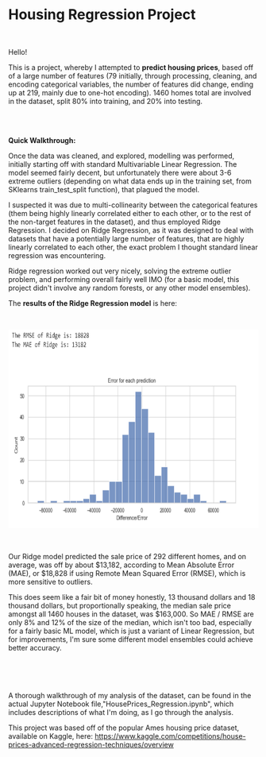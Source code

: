 # Housing Regression Project

<br>

Hello! 

This is a project, whereby I attempted to **predict housing prices**, based off of a large number of features (79 initially, through processing, cleaning, and encoding categorical variables, the number of features did change, ending up at 219, mainly due to one-hot encoding). 1460 homes total are involved in the dataset, split 80% into training, and 20% into testing.

<br>
<br>

**Quick Walkthrough:**

Once the data was cleaned, and explored, modelling was performed, initially starting off with standard Multivariable Linear Regression. The model seemed fairly decent, but unfortunately there were about 3-6 extreme outliers (depending on what data ends up in the training set, from SKlearns train_test_split function), that plagued the model. 

I suspected it was due to multi-collinearity between the categorical features (them being highly linearly correlated either to each other, or to the rest of the non-target features in the dataset), and thus employed Ridge Regression. I decided on Ridge Regression, as it was designed to deal with datasets that have a potentially large number of features, that are highly linearly correlated to each other, the exact problem I thought standard linear regression was encountering.

Ridge regression worked out very nicely, solving the extreme outlier problem, and performing overall fairly well IMO (for a basic model, this project didn't involve any  random forests, or any other model ensembles). 

The **results of the Ridge Regression model** is here:

<br>

[<img alt="Ridge Regression Performance" width="700" height=400 src="./images/RidgePerformance.PNG" />]()

<br>

Our Ridge model predicted the sale price of 292 different homes, and on average, was off by about $13,182, according to Mean Absolute Error (MAE), or $18,828 if using Remote Mean Squared Error (RMSE), which is more sensitive to outliers.

This does seem like a fair bit of money honestly, 13 thousand dollars and 18 thousand dollars, but proportionally speaking, the median sale price amongst all 1460 houses in the dataset, was $163,000. So MAE / RMSE are only 8% and 12% of the size of the median, which isn't too bad, especially for a fairly basic ML model, which is just a variant of Linear Regression, but for improvements, I'm sure some different model ensembles could achieve better accuracy.

<br>
<br>
<br>

A thorough walkthrough of my analysis of the dataset, can be found in the actual Jupyter Notebook file,"HousePrices_Regression.ipynb", which includes descriptions of what I'm doing, as I go through the analysis.

This project was based off of the popular Ames housing price dataset, available on Kaggle, here:
https://www.kaggle.com/competitions/house-prices-advanced-regression-techniques/overview




